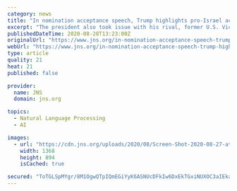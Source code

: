 ```yaml
---
category: news
title: "In nomination acceptance speech, Trump highlights pro-Israel accomplishments"
excerpt: "The president also took issue with his rival, former U.S. Vice President Joe Biden, and a congresswoman, Rep. Ilhan Omar (D-Minn.), as 1,500 guests at the White House cheered him on."
publishedDateTime: 2020-08-28T13:23:00Z
originalUrl: "https://www.jns.org/in-nomination-acceptance-speech-trump-highlights-pro-israel-accomplishments/"
webUrl: "https://www.jns.org/in-nomination-acceptance-speech-trump-highlights-pro-israel-accomplishments/"
type: article
quality: 21
heat: 21
published: false

provider:
  name: JNS
  domain: jns.org

topics:
  - Natural Language Processing
  - AI

images:
  - url: "https://cdn.jns.org/uploads/2020/08/Screen-Shot-2020-08-27-at-11.02.40-PM.png"
    width: 1368
    height: 894
    isCached: true

secured: "ToTGLSpMYgr/8M1OgwQTpIQmEGiYyK6ASNUcDFkIw6DxEkTGxiNUXOC3aIEkaxLX/ctp8j1xY4MR8nrYUfo+sDU79EgiDI0MC9Whh6AUN93BDVypd6wUxX3ojPYqFoCLlbJdeH/WPSxG0fuBPedoK8UH0R+0xKnMZaZfIfFmW3qzbQaFuDOK7PeJrM4FUTA//iMl/qABU6z22D8PBGxHp1dWbqkpyYa4aRz3+PbX9+0VNfd855/g6PcsRwho/jL1o7HugdjW06Aiae2OXukqWMmxguig3lXPfuklTBJeaNauzwCOZGQFo2tw1x40mo0oHWlBX4P/Rju/RzIsuYBiE6xtgsk7pKMgdJBQcjhNlw0=;X9OVPMPaW+Zf/OIZqCJr2A=="
---
```


